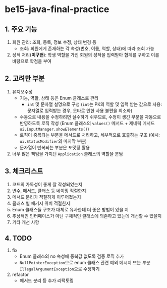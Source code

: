 # be15-java-final-practice

## 1. 주요 기능
1. 회원 관리: 조회, 등록, 정보 수정, 상태 변경 등
   - 조회: 회원에게 존재하는 각 속성(번호, 이름, 역할, 상태)에 따라 조회 가능
2. 성적 처리(**미구현**): 학생 역할을 가진 회원의 성적을 입력받아 합계를 구하고 이를 바탕으로 학점을 부여

## 2. 고려한 부분
1. 유지보수성
   - 기능, 역할, 상태 등은 Enum 클래스로 관리
     - `int` 및 문자열 설명으로 구성 (`int`는 PK의 역할 및 입력 받는 값으로 사용: 문자열로 입력받는 경우, 오타로 인한 사용 불편을 최소화)
   - 수동으로 내용을 수정하려면 실수하기 쉬우므로, 수정이 생긴 부분을 자동으로 반영하도록 로직 작성 (Enum 클래스의 `values()` 메서드 + 제네릭 메서드 `ui.InputManager.showElements()`)
   - 로직이 중복되는 부분을 메서드로 처리하고, 세부적으로 호출하는 구조 (예시: `ui.StatusModifier`의 마지막 부분)
   - 문자열이 반복되는 부분은 포맷팅 활용
2. 너무 많은 책임을 가지던 `Application` 클래스의 역할을 분담

## 3. 체크리스트
1. 코드의 가독성이 좋게 잘 작성되었는지
2. 변수, 메서드, 클래스 등 네이밍 적절한지
3. 메서드 분리가 적절하게 이루어졌는지
4. 클래스 별 패키지 위치 적절한지
5. Enum 클래스들 구조가 대체로 유사한데 더 좋은 방법이 있을 지
6. 추상적인 인터페이스가 아닌 구체적인 클래스에 의존하고 있는데 개선할 수 있을지
7. 기타 개선 사항

## 4. TODO
1. fix
   * Enum 클래스의 no 속성에 중복값 없도록 검증 로직 추가 
   * `NullPointerException`으로 enum 클래스 관련 예외 메시지 뜨는 부분 `IllegalArgumentException`으로 수정하기
2. refactor
   * 메서드 분리 등 추가 리팩토링